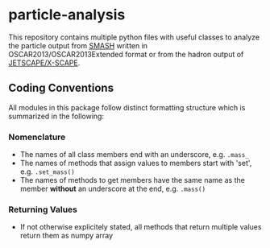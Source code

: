 # particle-analysis

This repository contains multiple python files with useful classes to analyze the particle output from [SMASH](https://smash-transport.github.io/) written in OSCAR2013/OSCAR2013Extended format or from the hadron output of [JETSCAPE/X-SCAPE](https://jetscape.org/).

## Coding Conventions
All modules in this package follow distinct formatting structure which is summarized in the following:
### Nomenclature
- The names of all class members end with an underscore, e.g. `.mass_`  
- The names of methods that assign values to members start with 'set', e.g. `.set_mass()`
- The names of methods to get members have the same name as the member **without** an underscore at the end, e.g. `.mass()`

### Returning Values
- If not otherwise explicitely stated, all methods that return multiple values return them as numpy array
